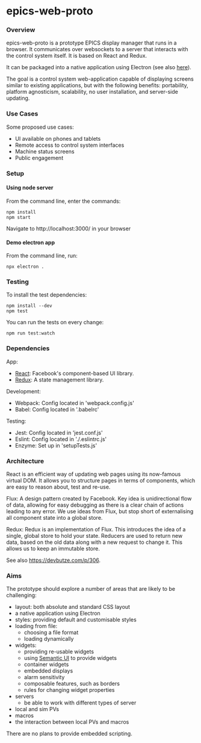 # epics-web-proto


### Overview

epics-web-proto is a prototype EPICS display manager that runs in a browser.
It communicates over websockets to a server that interacts with the control
system itself. It is based on React and Redux.

It can be packaged into a native application using Electron (see also
[here](https://medium.com/commitlog/electron-is-cancer-b066108e6c32)).

The goal is a control system web-application capable of displaying
screens similar to existing applications, but with the following benefits:
portability, platform agnosticism, scalability, no user installation,
and server-side updating.

### Use Cases

Some proposed use cases:

* UI available on phones and tablets
* Remote access to control system interfaces
* Machine status screens
* Public engagement


### Setup

#### Using node server

From the command line, enter the commands:

    npm install
    npm start

Navigate to http://localhost:3000/ in your browser


#### Demo electron app

From the command line, run:

    npx electron .


### Testing

To install the test dependencies:

    npm install --dev
    npm test

You can run the tests on every change:

    npm run test:watch


### Dependencies

App:

* [React](https://reactjs.org/): Facebook's component-based UI library.
* [Redux](https://redux.js.org/): A state management library.

Development:

* Webpack: Config located in 'webpack.config.js'
* Babel: Config located in '.babelrc'

Testing:

* Jest: Config located in 'jest.conf.js'
* Eslint: Config located in './.eslintrc.js'
* Enzyme: Set up in 'setupTests.js'


### Architecture

React is an efficient way of updating web pages using its now-famous virtual
DOM. It allows you to structure pages in terms of components, which are easy
to reason about, test and re-use.

Flux: A design pattern created by Facebook. Key idea is unidirectional flow of
data, allowing for easy debugging as there is a clear chain of actions leading
to any error. We use ideas from Flux, but stop short of externalising all
component state into a global store.

Redux: Redux is an implementation of Flux. This introduces the idea of a
single, global store to hold your state. Reducers are used to return new data,
based on the old data along with a new request to change it. This allows us to
keep an immutable store.

See also https://devbutze.com/p/306.

### Aims

The prototype should explore a number of areas that are likely to be challenging:

* layout: both absolute and standard CSS layout
* a native application using Electron
* styles: providing default and customisable styles
* loading from file:
  * choosing a file format
  * loading dynamically
* widgets:
  * providing re-usable widgets
  * using [Semantic UI](https://semantic-ui.com/) to provide widgets
  * container widgets
  * embedded displays
  * alarm sensitivity
  * composable features, such as borders
  * rules for changing widget properties
* servers
  * be able to work with different types of server
* local and sim PVs
* macros
* the interaction between local PVs and macros

There are no plans to provide embedded scripting.